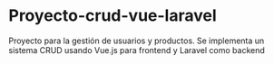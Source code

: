 # Proyecto-crud-vue-laravel
 Proyecto para la gestión de usuarios y productos. Se implementa un sistema CRUD usando Vue.js para frontend y Laravel como backend
